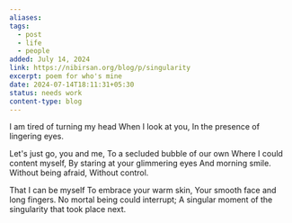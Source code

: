 ```yaml
---
aliases: 
tags:
  - post
  - life
  - people
added: July 14, 2024
link: https://nibirsan.org/blog/p/singularity
excerpt: poem for who's mine
date: 2024-07-14T18:11:31+05:30
status: needs work
content-type: blog
---
```

I am tired of turning my head
When I look at you,
In the presence of lingering eyes.

Let's just go, you and me,
To a secluded bubble of our own 
Where I could content myself,
By staring at your glimmering eyes 
And morning smile. 
Without being afraid,
Without control.

That I can be myself
To embrace your warm skin,
Your smooth face and long fingers. 
No mortal being could interrupt;
A singular moment of the singularity that took place next.
